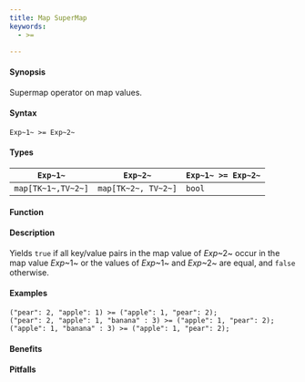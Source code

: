 ```yaml
---
title: Map SuperMap
keywords:
  - >=

---
```


#### Synopsis

Supermap operator on map values.

#### Syntax

`Exp~1~ >= Exp~2~`

#### Types

| `Exp~1~`            |  `Exp~2~`             | `Exp~1~ >= Exp~2~`  |
| --- | --- | --- |
| `map[TK~1~,TV~2~]` |  `map[TK~2~, TV~2~]` | `bool`                |


#### Function

#### Description

Yields `true` if all key/value pairs in the map value of _Exp_~2~ occur in the map value _Exp_~1~
or the values of _Exp_~1~ and _Exp_~2~ are equal, and `false` otherwise.

#### Examples

```rascal-shell
("pear": 2, "apple": 1) >= ("apple": 1, "pear": 2);
("pear": 2, "apple": 1, "banana" : 3) >= ("apple": 1, "pear": 2);
("apple": 1, "banana" : 3) >= ("apple": 1, "pear": 2);
```

#### Benefits

#### Pitfalls

